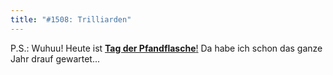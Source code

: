 ```yaml
---
title: "#1508: Trilliarden"
---
```


P.S.: Wuhuu! Heute ist <a href="http://www.fonflatter.de/kalender"><strong>Tag der Pfandflasche</strong>!</a>  Da habe ich schon das ganze Jahr drauf gewartet...

